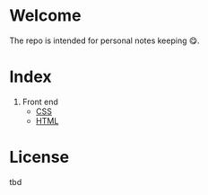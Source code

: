 # Welcome

The repo is intended for personal notes keeping 😋.

# Index

1. Front end
   - [CSS](/CSS-notes.md)
   - [HTML](/html-notes.md)

# License

tbd
